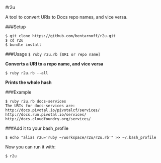 #r2u

A tool to convert URIs to Docs repo names, and vice versa.

###Setup

```
$ git clone https://github.com/bentarnoff/r2u.git
$ cd r2u
$ bundle install
```

###Usage
`$ ruby r2u.rb [URI or repo name]`  

**Converts a URI to a repo name, and vice versa**

`$ ruby r2u.rb --all`  

**Prints the whole hash**

###Example
```
$ ruby r2u.rb docs-services
The URIs for docs-services are:
http://docs.pivotal.io/pivotalcf/services/
http://docs.run.pivotal.io/services/
http://docs.cloudfoundry.org/services/
```

###Add it to your bash_profile

```
$ echo "alias r2u='ruby ~/workspace/r2u/r2u.rb'" >> ~/.bash_profile
```

Now you can run it with:

```
$ r2u
```
